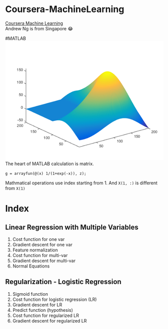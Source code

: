# Coursera-MachineLearning
[Coursera Machine Learning](https://www.coursera.org/course/ml)  
Andrew Ng is from Singapore :joy:  

#MATLAB
![](/img/logo.png)  
The heart of MATLAB calculation is matrix.  

```
g = arrayfun(@(x) 1/(1+exp(-x)), z);
```
Mathmatical operations use index starting from 1. And `X(1, :)` is different from `X(1)`


# Index
## Linear Regression with Multiple Variables
1. Cost function for one var
1. Gradient descent for one var
1. Feature normalization
1. Cost function for multi-var
1. Gradient descent for multi-var
1. Normal Equations 

## Regularization - Logistic Regression 
1. Sigmoid function
1. Cost function for logistic regression (LR)
1. Gradient descent for LR
1. Predict function (hypothesis)
1. Cost function for regularized LR 
1. Gradient descent for regularized LR 
